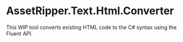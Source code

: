 ﻿# AssetRipper.Text.Html.Converter

This WIP tool converts existing HTML code to the C# syntax using the Fluent API.